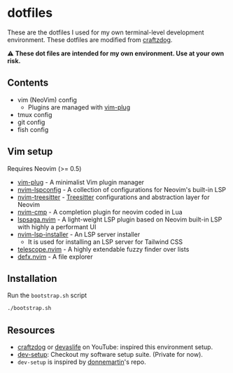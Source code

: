 dotfiles
============

These are the dotfiles I used for my own terminal-level development environment. These dotfiles are modified from [craftzdog](https://github.com/craftzdog/dotfiles-public).

:warning: **These dot files are intended for my own environment. Use at your own risk.**

## Contents

- vim (NeoVim) config
  - Plugins are managed with [vim-plug](https://github.com/junegunn/vim-plug)
- tmux config
- git config
- fish config


## Vim setup

Requires Neovim (>= 0.5)

- [vim-plug](https://github.com/junegunn/vim-plug) - A minimalist Vim plugin manager
- [nvim-lspconfig](https://github.com/neovim/nvim-lspconfig) - A collection of configurations for Neovim's built-in LSP
- [nvim-treesitter](https://github.com/nvim-treesitter/nvim-treesitter) - [Treesitter](https://github.com/tree-sitter/tree-sitter) configurations and abstraction layer for Neovim
- [nvim-cmp](https://github.com/hrsh7th/nvim-cmp) - A completion plugin for neovim coded in Lua
- [lspsaga.nvim](https://github.com/tami5/lspsaga.nvim) - A light-weight LSP plugin based on Neovim built-in LSP with highly a performant UI
- [nvim-lsp-installer](https://github.com/williamboman/nvim-lsp-installer) - An LSP server installer
  - It is used for installing an LSP server for Tailwind CSS
- [telescope.nvim](https://github.com/nvim-telescope/telescope.nvim) - A highly extendable fuzzy finder over lists
- [defx.nvim](https://github.com/Shougo/defx.nvim) - A file explorer


## Installation

Run the `bootstrap.sh` script

```sh
./bootstrap.sh
```

## Resources

* [craftzdog](https://github.com/craftzdog/) or [devaslife](https://www.youtube.com/c/devaslife) on YouTube: inspired this environment setup.
* [dev-setup](https://github.com/dave6892/dev-setup/tree/develop): Checkout my software setup suite. (Private for now).
* `dev-setup` is inspired by [donnemartin](https://github.com/donnemartin/dev-setup)'s repo.

